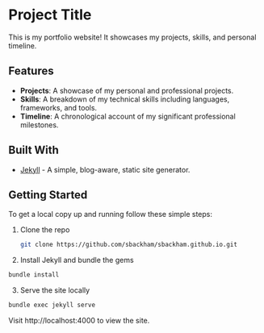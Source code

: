 # Project Title

This is my portfolio website! It showcases my projects, skills, and personal timeline.

## Features

- **Projects**: A showcase of my personal and professional projects.
- **Skills**: A breakdown of my technical skills including languages, frameworks, and tools.
- **Timeline**: A chronological account of my significant professional milestones.

## Built With

- [Jekyll](https://jekyllrb.com/) - A simple, blog-aware, static site generator.

## Getting Started

To get a local copy up and running follow these simple steps:

1. Clone the repo
   ```bash
   git clone https://github.com/sbackham/sbackham.github.io.git
   ```

2. Install Jekyll and bundle the gems
```bash
bundle install
```

3. Serve the site locally
```bash
bundle exec jekyll serve
```

Visit http://localhost:4000 to view the site.

